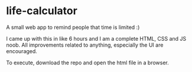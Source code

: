 # life-calculator
A small web app to remind people that time is limited :)


I came up with this in like 6 hours and I am a complete HTML, CSS and JS noob. All improvements related to anything, especially the UI are encouraged.

To execute, download the repo and open the html file in a browser.